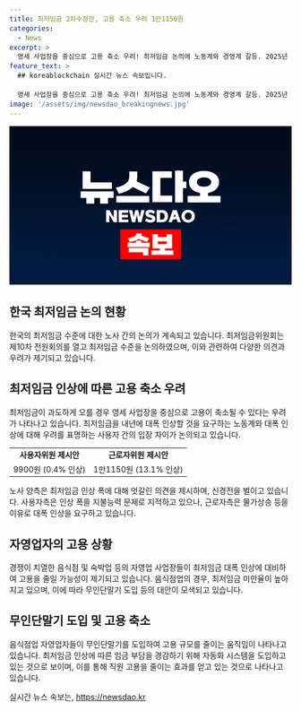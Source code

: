 ```yaml
---
title: 최저임금 2차수정안, 고용 축소 우려 1만1150원
categories:
  - News
excerpt: >
  영세 사업장을 중심으로 고용 축소 우려! 최저임금 논의에 노동계와 경영계 갈등. 2025년 최저임금의 적정 인상률에 대한 노동자 의견과 한계 상황에 처한 중소기업 소상공인의 우려. 숙박음식업의 자영업자 33.4만명으로 집계, 최저임금 인상으로 인한 고용부담. 무인단말기 도입으로 직원 감축의 예. 중소기업들은 최저임금 미만액을 지급하거나 노사 합의로 대응할 것으로 전망. 요약문 출처: 연합뉴스
feature_text: >
  ## koreablockchain 실시간 뉴스 속보입니다.

  영세 사업장을 중심으로 고용 축소 우려! 최저임금 논의에 노동계와 경영계 갈등. 2025년 최저임금의 적정 인상률에 대한 노동자 의견과 한계 상황에 처한 중소기업 소상공인의 우려. 숙박음식업의 자영업자 33.4만명으로 집계, 최저임금 인상으로 인한 고용부담. 무인단말기 도입으로 직원 감축의 예. 중소기업들은 최저임금 미만액을 지급하거나 노사 합의로 대응할 것으로 전망. 요약문 출처: 연합뉴스
image: '/assets/img/newsdao_breakingnews.jpg'
---
```


<p><img src="/assets/img/newsdao_breakingnews.jpg" alt="koreablockchain 속보" /></p>

<h2 data-ke-size="size26">한국 최저임금 논의 현황</h2>

<p data-ke-size="size16">한국의 최저임금 수준에 대한 노사 간의 논의가 계속되고 있습니다. 최저임금위원회는 제10차 전원회의를 열고 최저임금 수준을 논의하였으며, 이와 관련하여 다양한 의견과 우려가 제기되고 있습니다.</p>

<h2 data-ke-size="size26">최저임금 인상에 따른 고용 축소 우려</h2>

<p data-ke-size="size16">최저임금이 과도하게 오를 경우 영세 사업장을 중심으로 고용이 축소될 수 있다는 우려가 나타나고 있습니다. 최저임금을 내년에 대폭 인상할 것을 요구하는 노동계와 대폭 인상에 대해 우려를 표명하는 사용자 간의 입장 차이가 논의되고 있습니다.</p>

<table>
    <tr>
        <td style="text-align: center; height: 17px;"><b>사용자위원 제시안</b></td>
        <td style="text-align: center; height: 17px;"><b>근로자위원 제시안</b></td>
    </tr>
    <tr>
        <td style="text-align: center; height: 17px;">9900원 (0.4% 인상)</td>
        <td style="text-align: center; height: 17px;">1만1150원 (13.1% 인상)</td>
    </tr>
</table>

<p data-ke-size="size16">노사 양측은 최저임금 인상 폭에 대해 엇갈린 의견을 제시하며, 신경전을 벌이고 있습니다. 사용자측은 인상 폭을 지불능력 문제로 지적하고 있으나, 근로자측은 물가상승 등을 이유로 대폭 인상을 요구하고 있습니다.</p>

<h2 data-ke-size="size26">자영업자의 고용 상황</h2>

<p data-ke-size="size16">경쟁이 치열한 음식점 및 숙박업 등의 자영업 사업장들이 최저임금 대폭 인상에 대비하여 고용을 줄일 가능성이 제기되고 있습니다. 음식점업의 경우, 최저임금 미만율이 높아지고 있으며, 이에 따라 무인단말기 도입 등의 대안이 모색되고 있습니다.</p>

<h2 data-ke-size="size26">무인단말기 도입 및 고용 축소</h2>

<p data-ke-size="size16">음식점업 자영업자들이 무인단말기를 도입하여 고용 규모를 줄이는 움직임이 나타나고 있습니다. 최저임금 인상에 따른 임금 부담을 경감하기 위해 자동화 시스템을 도입하고 있는 것으로 보이며, 이를 통해 직원 고용을 줄이는 효과를 얻고 있는 것으로 나타나고 있습니다.</p>
실시간 뉴스 속보는, <a href="https://newsdao.kr" rel="dofollow">https://newsdao.kr</a>


